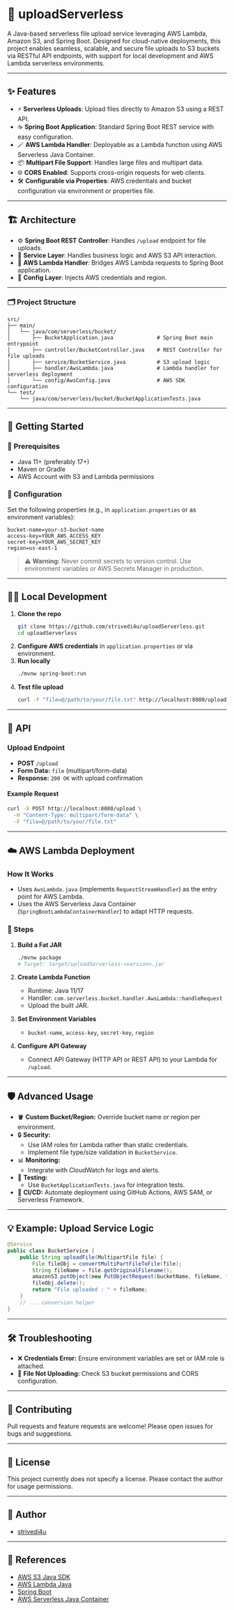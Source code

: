 # 🚀 uploadServerless

A Java-based serverless file upload service leveraging AWS Lambda, Amazon S3, and Spring Boot. Designed for cloud-native deployments, this project enables seamless, scalable, and secure file uploads to S3 buckets via RESTful API endpoints, with support for local development and AWS Lambda serverless environments.

---

## ✨ Features

- ⚡ **Serverless Uploads**: Upload files directly to Amazon S3 using a REST API.
- ☕ **Spring Boot Application**: Standard Spring Boot REST service with easy configuration.
- 🪄 **AWS Lambda Handler**: Deployable as a Lambda function using AWS Serverless Java Container.
- 📦 **Multipart File Support**: Handles large files and multipart data.
- 🌐 **CORS Enabled**: Supports cross-origin requests for web clients.
- 🛠️ **Configurable via Properties**: AWS credentials and bucket configuration via environment or properties file.

---

## 🏗️ Architecture

- ⚙️ **Spring Boot REST Controller**: Handles `/upload` endpoint for file uploads.
- 💼 **Service Layer**: Handles business logic and AWS S3 API interaction.
- 🛫 **AWS Lambda Handler**: Bridges AWS Lambda requests to Spring Boot application.
- 🔑 **Config Layer**: Injects AWS credentials and region.

---

### 🗂️ Project Structure

```
src/
├── main/
│   └── java/com/serverless/bucket/
│       ├── BucketApplication.java              # Spring Boot main entrypoint
│       ├── controller/BucketController.java    # REST Controller for file uploads
│       ├── service/BucketService.java          # S3 upload logic
│       ├── handler/AwsLambda.java              # Lambda handler for serverless deployment
│       └── config/AwsConfig.java               # AWS SDK configuration
└── test/
    └── java/com/serverless/bucket/BucketApplicationTests.java
```

---

## 🚦 Getting Started

### 🧰 Prerequisites

- Java 11+ (preferably 17+)
- Maven or Gradle
- AWS Account with S3 and Lambda permissions

### 📝 Configuration

Set the following properties (e.g., in `application.properties` or as environment variables):

```
bucket-name=your-s3-bucket-name
access-key=YOUR_AWS_ACCESS_KEY
secret-key=YOUR_AWS_SECRET_KEY
region=us-east-1
```

> ⚠️ **Warning:** Never commit secrets to version control. Use environment variables or AWS Secrets Manager in production.

---

## 🏃‍♂️ Local Development

1. **Clone the repo**
   ```sh
   git clone https://github.com/strivedi4u/uploadServerless.git
   cd uploadServerless
   ```
2. **Configure AWS credentials** in `application.properties` or via environment.
3. **Run locally**
   ```sh
   ./mvnw spring-boot:run
   ```
4. **Test file upload**
   ```sh
   curl -F "file=@/path/to/your/file.txt" http://localhost:8080/upload
   ```

---

## 📡 API

### Upload Endpoint

- **POST** `/upload`
- **Form Data:** `file` (multipart/form-data)
- **Response:** `200 OK` with upload confirmation

#### Example Request

```bash
curl -X POST http://localhost:8080/upload \
  -H "Content-Type: multipart/form-data" \
  -F "file=@/path/to/your/file.txt"
```

---

## ☁️ AWS Lambda Deployment

### How It Works

- Uses `AwsLambda.java` (implements `RequestStreamHandler`) as the entry point for AWS Lambda.
- Uses the AWS Serverless Java Container (`SpringBootLambdaContainerHandler`) to adapt HTTP requests.

### 🚚 Steps

1. **Build a Fat JAR**

   ```sh
   ./mvnw package
   # Target: target/uploadServerless-<version>.jar
   ```

2. **Create Lambda Function**
   - Runtime: Java 11/17
   - Handler: `com.serverless.bucket.handler.AwsLambda::handleRequest`
   - Upload the built JAR.

3. **Set Environment Variables**
   - `bucket-name`, `access-key`, `secret-key`, `region`

4. **Configure API Gateway**
   - Connect API Gateway (HTTP API or REST API) to your Lambda for `/upload`.

---

## 🛡️ Advanced Usage

- 🪣 **Custom Bucket/Region:** Override bucket name or region per environment.
- 🔒 **Security:**
  - Use IAM roles for Lambda rather than static credentials.
  - Implement file type/size validation in `BucketService`.
- 📊 **Monitoring:**
  - Integrate with CloudWatch for logs and alerts.
- 🧪 **Testing:**
  - Use `BucketApplicationTests.java` for integration tests.
- 🤖 **CI/CD:** Automate deployment using GitHub Actions, AWS SAM, or Serverless Framework.

---

## 💡 Example: Upload Service Logic

```java
@Service
public class BucketService {
    public String uploadFile(MultipartFile file) {
        File fileObj = convertMultiPartFileToFile(file);
        String fileName = file.getOriginalFilename();
        amazonS3.putObject(new PutObjectRequest(bucketName, fileName, fileObj));
        fileObj.delete();
        return "File uploaded : " + fileName;
    }
    // ... conversion helper
}
```

---

## 🛠️ Troubleshooting

- ❌ **Credentials Error:** Ensure environment variables are set or IAM role is attached.
- 🚫 **File Not Uploading:** Check S3 bucket permissions and CORS configuration.

---

## 🤝 Contributing

Pull requests and feature requests are welcome! Please open issues for bugs and suggestions.

---

## 📄 License

This project currently does not specify a license. Please contact the author for usage permissions.

---

## 👤 Author

- [strivedi4u](https://github.com/strivedi4u)

---

## 🔗 References

- [AWS S3 Java SDK](https://docs.aws.amazon.com/sdk-for-java/)
- [AWS Lambda Java](https://docs.aws.amazon.com/lambda/latest/dg/java-handler.html)
- [Spring Boot](https://spring.io/projects/spring-boot)
- [AWS Serverless Java Container](https://github.com/awslabs/aws-serverless-java-container)
